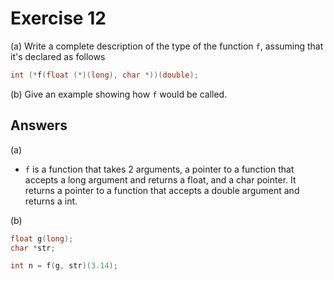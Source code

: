 # Exercise 12

(a) Write a complete description of the type of the function `f`, assuming that it's declared as follows

```c
int (*f(float (*)(long), char *))(double);
```

(b) Give an example showing how `f` would be called.

## Answers

(a)

- `f` is a function that takes 2 arguments, a pointer to a function that accepts a long argument and returns a float, and a char pointer. It returns a pointer to a function that accepts a double argument and returns a int.

(b)

```c
float g(long);
char *str;

int n = f(g, str)(3.14);
```
